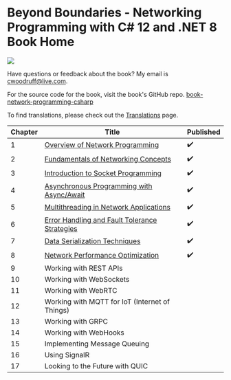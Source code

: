 # Beyond Boundaries - Networking Programming with C# 12 and .NET 8 Book Home

![](http://woodruff.dev/wp-content/uploads/2024/03/networkheader.png)

Have questions or feedback about the book? My email is [cwoodruff@live.com](mailto:cwoodruff@live.com).

For the source code for the book, visit the book's GitHub repo. [book-network-programming-csharp
](https://github.com/cwoodruff/book-network-programming-csharp)

To find translations, please check out the [Translations](./Translations.md) page.

| Chapter | Title                                                               | Published |
|---------|---------------------------------------------------------------------|-----------|
| 1       | [Overview of Network Programming](./Chapter01/chapter01.md)         | ✔️        |
| 2       | [Fundamentals of Networking Concepts](./Chapter02/chapter02.md)     | ✔️        |
| 3       | [Introduction to Socket Programming](./Chapter03/chapter03.md)      | ✔️        |
| 4       | [Asynchronous Programming with Async/Await](./Chapter04/chapter04.md) | ✔️        |
| 5       | [Multithreading in Network Applications](./Chapter05/chapter05.md)  | ✔️        |
| 6       | [Error Handling and Fault Tolerance Strategies](./Chapter06/Chapter06.md) | ✔️        |
| 7       | [Data Serialization Techniques](./Chapter07/Chapter07.md)           | ✔️        |
| 8       | [Network Performance Optimization](./Chapter08/Chapter08.md)        | ✔️        |
| 9       | Working with REST APIs                                              |           |
| 10      | Working with WebSockets                                             |           |
| 11      | Working with WebRTC                                                 |           |
| 12      | Working with MQTT for IoT (Internet of Things)          |           |
| 13      | Working with GRPC                                                   |           |
| 14      | Working with WebHooks                                               |           |
| 15      | Implementing Message Queuing                                        |           |
| 16      | Using SignalR                                                       |           |
| 17      | Looking to the Future with QUIC                                     |           |